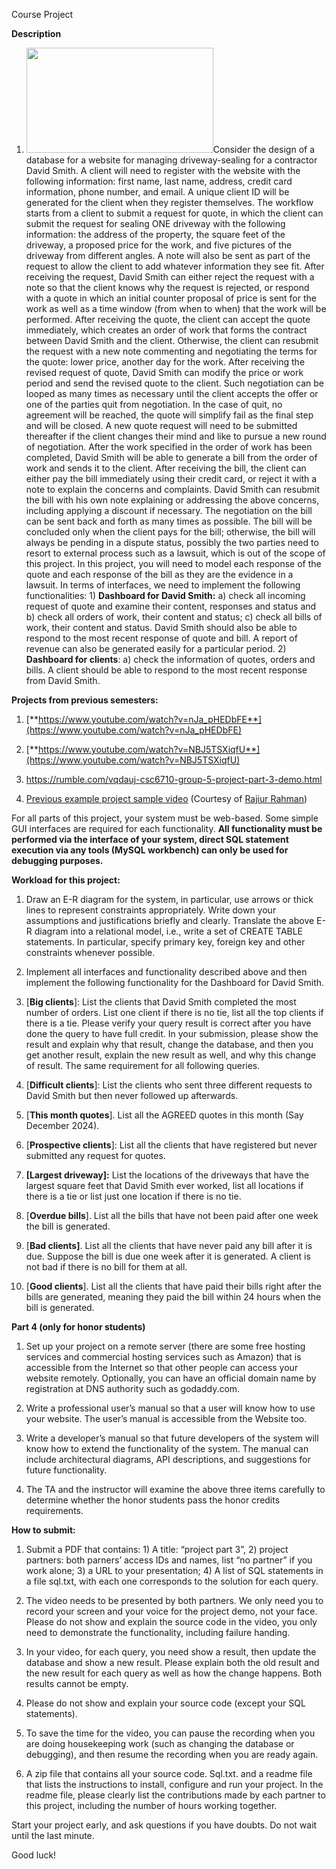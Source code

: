 Course Project

**Description**

1.  <img src="media/image1.jpg" style="width:3.11458in;height:1.75in" />Consider
    the design of a database for a website for managing driveway-sealing
    for a contractor David Smith. A client will need to register with
    the website with the following information: first name, last name,
    address, credit card information, phone number, and email. A unique
    client ID will be generated for the client when they register
    themselves. The workflow starts from a client to submit a request
    for quote, in which the client can submit the request for sealing
    ONE driveway with the following information: the address of the
    property, the square feet of the driveway, a proposed price for the
    work, and five pictures of the driveway from different angles. A
    note will also be sent as part of the request to allow the client to
    add whatever information they see fit. After receiving the request,
    David Smith can either reject the request with a note so that the
    client knows why the request is rejected, or respond with a quote in
    which an initial counter proposal of price is sent for the work as
    well as a time window (from when to when) that the work will be
    performed. After receiving the quote, the client can accept the
    quote immediately, which creates an order of work that forms the
    contract between David Smith and the client. Otherwise, the client
    can resubmit the request with a new note commenting and negotiating
    the terms for the quote: lower price, another day for the work.
    After receiving the revised request of quote, David Smith can modify
    the price or work period and send the revised quote to the client.
    Such negotiation can be looped as many times as necessary until the
    client accepts the offer or one of the parties quit from
    negotiation. In the case of quit, no agreement will be reached, the
    quote will simplify fail as the final step and will be closed. A new
    quote request will need to be submitted thereafter if the client
    changes their mind and like to pursue a new round of negotiation.
    After the work specified in the order of work has been completed,
    David Smith will be able to generate a bill from the order of work
    and sends it to the client. After receiving the bill, the client can
    either pay the bill immediately using their credit card, or reject
    it with a note to explain the concerns and complaints. David Smith
    can resubmit the bill with his own note explaining or addressing the
    above concerns, including applying a discount if necessary. The
    negotiation on the bill can be sent back and forth as many times as
    possible. The bill will be concluded only when the client pays for
    the bill; otherwise, the bill will always be pending in a dispute
    status, possibly the two parties need to resort to external process
    such as a lawsuit, which is out of the scope of this project. In
    this project, you will need to model each response of the quote and
    each response of the bill as they are the evidence in a lawsuit. In
    terms of interfaces, we need to implement the following
    functionalities: 1) **Dashboard for David Smith:** a) check all
    incoming request of quote and examine their content, responses and
    status and b) check all orders of work, their content and status; c)
    check all bills of work, their content and status. David Smith
    should also be able to respond to the most recent response of quote
    and bill. A report of revenue can also be generated easily for a
    particular period. 2) **Dashboard for clients**: a) check the
    information of quotes, orders and bills. A client should be able to
    respond to the most recent response from David Smith.

**Projects from previous semesters:**

1)  [**https://www.youtube.com/watch?v=nJa_pHEDbFE**](https://www.youtube.com/watch?v=nJa_pHEDbFE)

2)  [**https://www.youtube.com/watch?v=NBJ5TSXiqfU**](https://www.youtube.com/watch?v=NBJ5TSXiqfU)

3)  <https://rumble.com/vqdauj-csc6710-group-5-project-part-3-demo.html>

4)  [Previous example project sample
    video](https://www.youtube.com/watch?v=J5rxAaTCcjU&feature=youtu.be)
    (Courtesy of [Rajiur
    Rahman](https://plus.google.com/u/0/113085687291644706207?prsrc=4))

For all parts of this project, your system must be web-based. Some
simple GUI interfaces are required for each functionality. **All
functionality must be performed via the interface of your system, direct
SQL statement execution via any tools (MySQL workbench) can only be used
for debugging purposes.**

**Workload for this project:**

1.  Draw an E-R diagram for the system, in particular, use arrows or
    thick lines to represent constraints appropriately. Write down your
    assumptions and justifications briefly and clearly. Translate the
    above E-R diagram into a relational model, i.e., write a set of
    CREATE TABLE statements. In particular, specify primary key, foreign
    key and other constraints whenever possible.

2.  Implement all interfaces and functionality described above and then
    implement the following functionality for the Dashboard for David
    Smith.

3.  \[**Big clients**\]: List the clients that David Smith completed the
    most number of orders. List one client if there is no tie, list all
    the top clients if there is a tie. Please verify your query result
    is correct after you have done the query to have full credit. In
    your submission, please show the result and explain why that result,
    change the database, and then you get another result, explain the
    new result as well, and why this change of result. The same
    requirement for all following queries.

4.  \[**Difficult clients**\]: List the clients who sent three different
    requests to David Smith but then never followed up afterwards.

5.  \[**This month quotes**\]. List all the AGREED quotes in this month
    (Say December 2024).

6.  \[**Prospective clients**\]: List all the clients that have
    registered but never submitted any request for quotes.

7.  **\[Largest driveway\]:** List the locations of the driveways that
    have the largest square feet that David Smith ever worked, list all
    locations if there is a tie or list just one location if there is no
    tie.

8.  \[**Overdue bills**\]. List all the bills that have not been paid
    after one week the bill is generated.

9.  \[**Bad clients\]**. List all the clients that have never paid any
    bill after it is due. Suppose the bill is due one week after it is
    generated. A client is not bad if there is no bill for them at all.

10. \[**Good clients**\]. List all the clients that have paid their
    bills right after the bills are generated, meaning they paid the
    bill within 24 hours when the bill is generated.

**Part 4 (only for honor students)**

1.  Set up your project on a remote server (there are some free hosting
    services and commercial hosting services such as Amazon) that is
    accessible from the Internet so that other people can access your
    website remotely. Optionally, you can have an official domain name
    by registration at DNS authority such as godaddy.com.

2.  Write a professional user’s manual so that a user will know how to
    use your website. The user’s manual is accessible from the Website
    too.

3.  Write a developer’s manual so that future developers of the system
    will know how to extend the functionality of the system. The manual
    can include architectural diagrams, API descriptions, and
    suggestions for future functionality.

4.  The TA and the instructor will examine the above three items
    carefully to determine whether the honor students pass the honor
    credits requirements.

**How to submit:**

1.  Submit a PDF that contains: 1) A title: “project part 3”, 2) project
    partners: both parners’ access IDs and names, list “no partner” if
    you work alone; 3) a URL to your presentation; 4) A list of SQL
    statements in a file sql.txt, with each one corresponds to the
    solution for each query.

2.  The video needs to be presented by both partners. We only need you
    to record your screen and your voice for the project demo, not your
    face. Please do not show and explain the source code in the video,
    you only need to demonstrate the functionality, including failure
    handing.

3.  In your video, for each query, you need show a result, then update
    the database and show a new result. Please explain both the old
    result and the new result for each query as well as how the change
    happens. Both results cannot be empty.

4.  Please do not show and explain your source code (except your SQL
    statements).

5.  To save the time for the video, you can pause the recording when you
    are doing housekeeping work (such as changing the database or
    debugging), and then resume the recording when you are ready again.

6.  A zip file that contains all your source code. Sql.txt. and a readme
    file that lists the instructions to install, configure and run your
    project. In the readme file, please clearly list the contributions
    made by each partner to this project, including the number of hours
    working together.

Start your project early, and ask questions if you have doubts. Do not
wait until the last minute.

Good luck!
